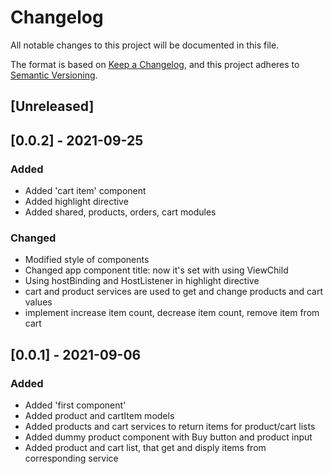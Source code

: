 # Changelog
All notable changes to this project will be documented in this file.

The format is based on [Keep a Changelog](https://keepachangelog.com/en/1.0.0/),
and this project adheres to [Semantic Versioning](https://semver.org/spec/v2.0.0.html).

## [Unreleased]

## [0.0.2] - 2021-09-25
### Added
- Added 'cart item' component
- Added highlight directive
- Added shared, products, orders, cart modules

### Changed
- Modified style of components
- Changed app component title: now it's set with using ViewChild
- Using hostBinding and HostListener in highlight directive
- cart and product services are used to get and change products and cart values
- implement increase item count, decrease item count, remove item from cart


## [0.0.1] - 2021-09-06
### Added
- Added 'first component'
- Added product and cartItem models
- Added products and cart services to return items for product/cart lists
- Added dummy product component with Buy button and product input
- Added product and cart list, that get and disply items from corresponding service
